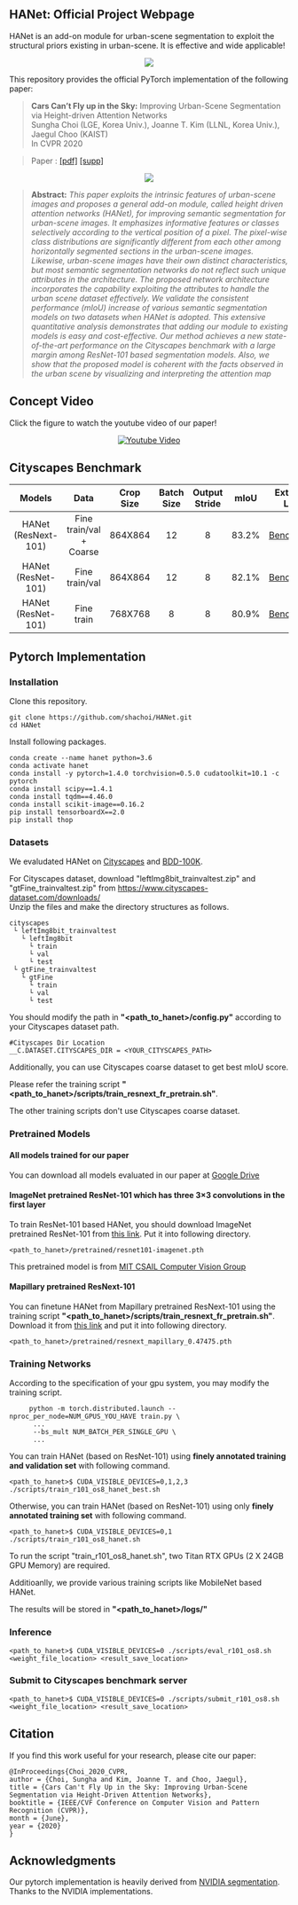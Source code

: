 ## HANet: Official Project Webpage
HANet is an add-on module for urban-scene segmentation to exploit the structural priors existing in urban-scene. It is effective and wide applicable!

<p align="center">
  <img src="assets/6529-teaser.gif" />
</p>

This repository provides the official PyTorch implementation of the following paper:
> **Cars Can’t Fly up in the Sky:** Improving Urban-Scene Segmentation via Height-driven Attention Networks<br>
> Sungha Choi (LGE, Korea Univ.), Joanne T. Kim (LLNL, Korea Univ.), Jaegul Choo (KAIST)<br>
> In CVPR 2020<br>

> Paper : [[pdf]](http://openaccess.thecvf.com/content_CVPR_2020/papers/Choi_Cars_Cant_Fly_Up_in_the_Sky_Improving_Urban-Scene_Segmentation_CVPR_2020_paper.pdf) [[supp]](http://openaccess.thecvf.com/content_CVPR_2020/supplemental/Choi_Cars_Cant_Fly_CVPR_2020_supplemental.pdf) <br>

<p align="center">
  <img src="assets/6529-architecture.png" />
</p>

> **Abstract:** *This paper exploits the intrinsic features of urban-scene images and proposes a general add-on module, called height driven attention networks (HANet), for improving semantic segmentation for urban-scene images. It emphasizes informative features or classes selectively according to the vertical position of a pixel. The pixel-wise class distributions are significantly different from each other among horizontally segmented sections in the urban-scene images. Likewise, urban-scene images have their own distinct characteristics, but most semantic segmentation networks do not reflect such unique attributes in the architecture. The proposed network architecture incorporates the capability exploiting the attributes to handle the urban scene dataset effectively. We validate the consistent performance (mIoU) increase of various semantic segmentation models on two datasets when HANet is adopted. This extensive quantitative analysis demonstrates that adding our module to existing models is easy and cost-effective. Our method achieves a new state-of-the-art performance on the Cityscapes benchmark with a large margin among ResNet-101 based segmentation models. Also, we show that the proposed model is coherent with the facts observed in the urban scene by visualizing and interpreting the attention map*<br>

## Concept Video
Click the figure to watch the youtube video of our paper!

<p align="center">
  <a href="https://www.youtube.com/watch?v=0Orj3AUfu9Y"><img src="assets/youtube_capture_p.png" alt="Youtube Video"></a><br>
</p>

## Cityscapes Benchmark
| Models | Data |  Crop Size | Batch Size | Output Stride | mIoU | External Link |
|:--------:|:--------:|:--------:|:--------:|:--------:|:--------:|:--------:|
| HANet (ResNext-101) | Fine train/val + Coarse | 864X864 | 12 | 8 | 83.2% | [Benchmark](https://www.cityscapes-dataset.com/anonymous-results/?id=9a8b7333dcb66360b4f38ba00db7c84e7997f7203084bf6e92ca9bbabbc34640) |
| HANet (ResNet-101) | Fine train/val |  864X864 | 12 | 8 | 82.1% | [Benchmark](https://www.cityscapes-dataset.com/anonymous-results/?id=f96818d678c67c82449323203d144e530fb66102a5b5a101f599a96cc62458e7) |
| HANet (ResNet-101) | Fine train | 768X768 | 8 | 8 | 80.9% | [Benchmark](https://www.cityscapes-dataset.com/anonymous-results/?id=1e5e85818e439332fdae01037259706d9091be2b9fca850eb4a851805f5ed44d) |


## Pytorch Implementation
### Installation
Clone this repository.
```
git clone https://github.com/shachoi/HANet.git
cd HANet
```
Install following packages.
```
conda create --name hanet python=3.6
conda activate hanet
conda install -y pytorch=1.4.0 torchvision=0.5.0 cudatoolkit=10.1 -c pytorch
conda install scipy==1.4.1
conda install tqdm==4.46.0
conda install scikit-image==0.16.2
pip install tensorboardX==2.0
pip install thop
```

### Datasets
We evaludated HANet on [Cityscapes](https://www.cityscapes-dataset.com/) and [BDD-100K](https://bair.berkeley.edu/blog/2018/05/30/bdd/).

For Cityscapes dataset, download "leftImg8bit_trainvaltest.zip" and "gtFine_trainvaltest.zip" from https://www.cityscapes-dataset.com/downloads/<br>
Unzip the files and make the directory structures as follows.
```
cityscapes
 └ leftImg8bit_trainvaltest
   └ leftImg8bit
     └ train
     └ val
     └ test
 └ gtFine_trainvaltest
   └ gtFine
     └ train
     └ val
     └ test
```
You should modify the path in **"<path_to_hanet>/config.py"** according to your Cityscapes dataset path.

```
#Cityscapes Dir Location
__C.DATASET.CITYSCAPES_DIR = <YOUR_CITYSCAPES_PATH>
```

Additionally, you can use Cityscapes coarse dataset to get best mIoU score.

Please refer the training script **"<path_to_hanet>/scripts/train_resnext_fr_pretrain.sh"**.

The other training scripts don't use Cityscapes coarse dataset.

### Pretrained Models
#### All models trained for our paper
You can download all models evaluated in our paper at [Google Drive](https://drive.google.com/drive/folders/1qetciC7G29Gg4iKHLWhCioSdMbmYeb0Y?usp=sharing)

#### ImageNet pretrained ResNet-101 which has three 3×3 convolutions in the first layer
To train ResNet-101 based HANet, you should download ImageNet pretrained ResNet-101 from [this link](https://drive.google.com/file/d/1jMx3HdVqSlpIYIyG3VPi8q-ZiclOHlc7/view?usp=sharing). Put it into following directory.
```
<path_to_hanet>/pretrained/resnet101-imagenet.pth
```
This pretrained model is from [MIT CSAIL Computer Vision Group](http://sceneparsing.csail.mit.edu/)

#### Mapillary pretrained ResNext-101
You can finetune HANet from Mapillary pretrained ResNext-101 using the training script **"<path_to_hanet>/scripts/train_resnext_fr_pretrain.sh"**.
Download it from [this link](https://drive.google.com/file/d/1GJ4VOSiLwNuyqOgRqQoe9FbvnklI2TYe/view?usp=sharing) and put it into following directory.
```
<path_to_hanet>/pretrained/resnext_mapillary_0.47475.pth
```
### Training Networks
According to the specification of your gpu system, you may modify the training script.
```
     python -m torch.distributed.launch --nproc_per_node=NUM_GPUS_YOU_HAVE train.py \  
      ...
      --bs_mult NUM_BATCH_PER_SINGLE_GPU \
      ...
```
You can train HANet (based on ResNet-101) using **finely annotated training and validation set** with following command.
```
<path_to_hanet>$ CUDA_VISIBLE_DEVICES=0,1,2,3 ./scripts/train_r101_os8_hanet_best.sh
```
Otherwise, you can train HANet (based on ResNet-101) using only **finely annotated training set** with following command.
```
<path_to_hanet>$ CUDA_VISIBLE_DEVICES=0,1 ./scripts/train_r101_os8_hanet.sh
```
To run the script "train_r101_os8_hanet.sh", two Titan RTX GPUs (2 X 24GB GPU Memory) are required.

Additioanlly, we provide various training scripts like MobileNet based HANet.

The results will be stored in **"<path_to_hanet>/logs/"**
### Inference
```
<path_to_hanet>$ CUDA_VISIBLE_DEVICES=0 ./scripts/eval_r101_os8.sh <weight_file_location> <result_save_location>
```
### Submit to Cityscapes benchmark server
```
<path_to_hanet>$ CUDA_VISIBLE_DEVICES=0 ./scripts/submit_r101_os8.sh <weight_file_location> <result_save_location>
```

## Citation
If you find this work useful for your research, please cite our paper:
```
@InProceedings{Choi_2020_CVPR,
author = {Choi, Sungha and Kim, Joanne T. and Choo, Jaegul},
title = {Cars Can't Fly Up in the Sky: Improving Urban-Scene Segmentation via Height-Driven Attention Networks},
booktitle = {IEEE/CVF Conference on Computer Vision and Pattern Recognition (CVPR)},
month = {June},
year = {2020}
}
```

## Acknowledgments
Our pytorch implementation is heavily derived from [NVIDIA segmentation](https://github.com/NVIDIA/semantic-segmentation).
Thanks to the NVIDIA implementations.
